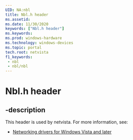 ```yaml
---
UID: NA:nbl
title: Nbl.h header
ms.assetid: 
ms.date: 11/30/2020
keywords: ["Nbl.h header"]
ms.keywords: 
ms.prod: windows-hardware
ms.technology: windows-devices
ms.topic: portal
tech.root: netvista
f1_keywords:
 - nbl
 - nbl/nbl
---
```


# Nbl.h header


## -description

This header is used by netvista. For more information, see:

- [Networking drivers for Windows Vista and later](../_netvista/index.md)

